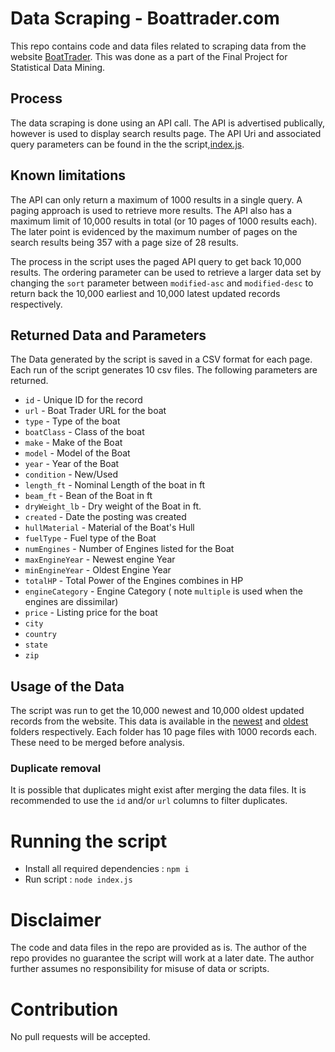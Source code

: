 # Data Scraping - Boattrader.com
This repo contains code and data files related to scraping data from the website [BoatTrader](https://www.boattrader.com/). 
This was done as a part of the Final Project for Statistical Data Mining.

## Process
The data scraping is done using an API call. The API is advertised publically, however is used to display search results page.
The API Uri and associated query parameters can be found in the the script,[index.js](./index.js).

## Known limitations
The API can only return a maximum of 1000 results in a single query. A paging approach is used to retrieve more results. The API also has a maximum limit of 10,000 results in total (or 10 pages of 1000 results each). The later point is evidenced by the maximum number of pages on the search results being 357 with a page size of 28 results.

The process in the script uses the paged API query to get back 10,000 results. The ordering parameter can be used to retrieve a larger data set by changing the `sort` parameter between `modified-asc` and `modified-desc` to return back the 10,000 earliest and 10,000 latest updated records respectively.

## Returned Data and Parameters
The Data generated by the script is saved in a CSV format for each page. Each run of the script generates 10 csv files. The following parameters are returned.
- `id` - Unique ID for the record
- `url` - Boat Trader URL for the boat
- `type` -  Type of the boat
- `boatClass` -  Class of the boat
- `make` - Make of the Boat
- `model` - Model of the Boat
- `year` -  Year of the Boat
- `condition` -  New/Used
- `length_ft` - Nominal Length of the boat in ft
- `beam_ft` - Bean of the Boat in ft
- `dryWeight_lb` - Dry weight of the Boat in ft.
- `created` -  Date the posting was created
- `hullMaterial` -  Material of the Boat's Hull
- `fuelType` -  Fuel type of the Boat
- `numEngines` -  Number of Engines listed for the Boat
- `maxEngineYear` - Newest engine Year
- `minEngineYear` - Oldest Engine Year
- `totalHP` - Total Power of the Engines combines in HP
- `engineCategory` - Engine Category  ( note `multiple` is used when the engines are dissimilar)
- `price` - Listing price for the boat
- `city`
- `country` 
- `state` 
- `zip` 

## Usage of the Data
The script was run to get the 10,000 newest and 10,000 oldest updated records from the website. This data is available in the [newest](./csv/newest) and [oldest](./csv/oldest) folders respectively. Each folder has 10 page files with 1000 records each. These need to be merged before analysis. 
### Duplicate removal
It is possible that duplicates might exist after merging the data files. It is recommended to use the `id` and/or `url` columns to filter duplicates.

# Running the script

- Install all required dependencies : `npm i`
- Run script : `node index.js`


# Disclaimer
The code and data files in the repo are provided as is. The author of the repo provides no guarantee the script will work at a later date. The author further assumes no responsibility for misuse of data or scripts.

# Contribution
No pull requests will be accepted.